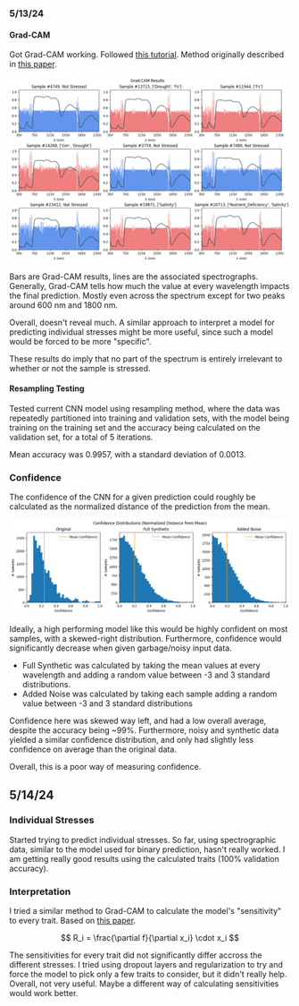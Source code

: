 ### 5/13/24
#### Grad-CAM

Got Grad-CAM working. Followed [this tutorial](https://keras.io/examples/vision/grad_cam/). Method originally described in [this paper](https://arxiv.org/abs/1610.02391).

![Grad-CAM Results](grad_cam.png)

Bars are Grad-CAM results, lines are the associated spectrographs. Generally, Grad-CAM tells how much the value at every wavelength impacts the final prediction. Mostly even across the spectrum except for two peaks around 600 nm and 1800 nm. 

Overall, doesn't reveal much. A similar approach to interpret a model for predicting individual stresses might be more useful, since such a model would be forced to be more "specific". 

These results do imply that no part of the spectrum is entirely irrelevant to whether or not the sample is stressed. 

#### Resampling Testing

Tested current CNN model using resampling method, where the data was repeatedly partitioned into training and validation sets, with the model being training on the training set and the accuracy being calculated on the validation set, for a total of 5 iterations. 

Mean accuracy was $0.9957$, with a standard deviation of $0.0013$.

### Confidence
The confidence of the CNN for a given prediction could roughly be calculated as the normalized distance of the prediction from the mean. 

![Naive Confidence Distributions](confidence_bad.png)

Ideally, a high performing model like this would be highly confident on most samples, with a skewed-right distribution. Furthermore, confidence would significantly decrease when given garbage/noisy input data.

- Full Synthetic was calculated by taking the mean values at every wavelength and adding a random value between -3 and 3 standard distributions.
- Added Noise was calculated by taking each sample adding a random value between -3 and 3 standard distributions

Confidence here was skewed way left, and had a low overall average, despite the accuracy being ~99%. Furthermore, noisy and synthetic data yielded a similar confidence distribution, and only had slightly less confidence on average than the original data. 

Overall, this is a poor way of measuring confidence.

## 5/14/24
### Individual Stresses
Started trying to predict individual stresses. So far, using spectrographic data, similar to the model used for binary prediction, hasn't really worked. I am getting really good results using the calculated traits (100% validation accuracy).

### Interpretation
I tried a similar method to Grad-CAM to calculate the model's "sensitivity" to every trait. Based on [this paper](https://www.sciencedirect.com/science/article/pii/S1051200417302385).

$$
R_i = \frac{\partial f}{\partial x_i} \cdot x_i
$$

The sensitivities for every trait did not significantly differ accross the different stresses. I tried using dropout layers and regularization to try and force the model to pick only a few traits to consider, but it didn't really help. Overall, not very useful. Maybe a different way of calculating sensitivities would work better.

